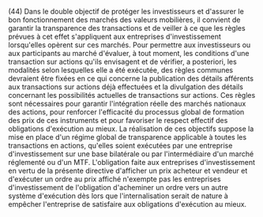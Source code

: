 (44) Dans le double objectif de protéger les investisseurs et d'assurer le bon fonctionnement des marchés des valeurs mobilières, il convient de garantir la transparence des transactions et de veiller à ce que les règles prévues à cet effet s'appliquent aux entreprises d'investissement lorsqu'elles opèrent sur ces marchés. Pour permettre aux investisseurs ou aux participants au marché d'évaluer, à tout moment, les conditions d'une transaction sur actions qu'ils envisagent et de vérifier, a posteriori, les modalités selon lesquelles elle a été exécutée, des règles communes devraient être fixées en ce qui concerne la publication des détails afférents aux transactions sur actions déjà effectuées et la divulgation des détails concernant les possibilités actuelles de transactions sur actions. Ces règles sont nécessaires pour garantir l'intégration réelle des marchés nationaux des actions, pour renforcer l'efficacité du processus global de formation des prix de ces instruments et pour favoriser le respect effectif des obligations d'exécution au mieux. La réalisation de ces objectifs suppose la mise en place d'un régime global de transparence applicable à toutes les transactions en actions, qu'elles soient exécutées par une entreprise d'investissement sur une base bilatérale ou par l'intermédiaire d'un marché réglementé ou d'un MTF. L'obligation faite aux entreprises d'investissement en vertu de la présente directive d'afficher un prix acheteur et vendeur et d'exécuter un ordre au prix affiché n'exempte pas les entreprises d'investissement de l'obligation d'acheminer un ordre vers un autre système d'exécution dès lors que l'internalisation serait de nature à empêcher l'entreprise de satisfaire aux obligations d'exécution au mieux.
